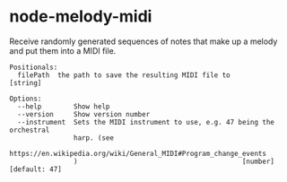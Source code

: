# node-melody-midi

Receive randomly generated sequences of notes that make up a melody and put them
into a MIDI file.

```
Positionals:
  filePath  the path to save the resulting MIDI file to                 [string]

Options:
  --help        Show help                                              
  --version     Show version number                                    
  --instrument  Sets the MIDI instrument to use, e.g. 47 being the orchestral
                harp. (see
                https://en.wikipedia.org/wiki/General_MIDI#Program_change_events
                )                                         [number] [default: 47]
```
